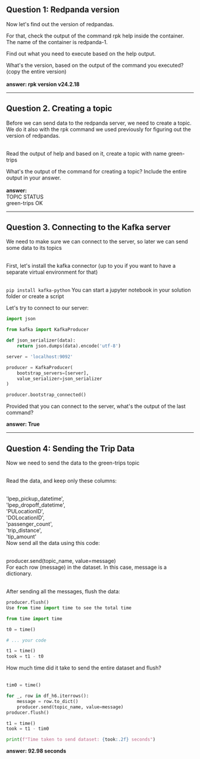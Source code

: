 <h2>Question 1: Redpanda version</h2>
Now let's find out the version of redpandas.<br>

For that, check the output of the command rpk help inside the container. The name of the container is redpanda-1.<br>

Find out what you need to execute based on the help output.<br>

What's the version, based on the output of the command you executed? (copy the entire version)<br><br>
**answer: rpk version v24.2.18**
______________________________________________________________________________________
<h2>Question 2. Creating a topic</h2>
Before we can send data to the redpanda server, we need to create a topic. We do it also with the rpk command we used previously for figuring out the version of redpandas.<br><br>

Read the output of help and based on it, create a topic with name green-trips<br>

What's the output of the command for creating a topic? Include the entire output in your answer.<br><br>
**answer:** <br>
TOPIC        STATUS <br>
green-trips  OK
_______________________________________________________________________________________________
<h2>Question 3. Connecting to the Kafka server</h2>
We need to make sure we can connect to the server, so later we can send some data to its topics<br><br>

First, let's install the kafka connector (up to you if you want to have a separate virtual environment for that)<br><br>

`pip install kafka-python`
You can start a jupyter notebook in your solution folder or create a script

Let's try to connect to our server:

```python
import json

from kafka import KafkaProducer

def json_serializer(data):
    return json.dumps(data).encode('utf-8')

server = 'localhost:9092'

producer = KafkaProducer(
    bootstrap_servers=[server],
    value_serializer=json_serializer
)

producer.bootstrap_connected()
```
Provided that you can connect to the server, what's the output of the last command? <br>

**answer: True**
______________________________________________________________________________________________

<h2>Question 4: Sending the Trip Data </h2>
Now we need to send the data to the green-trips topic<br><br>

Read the data, and keep only these columns:<br><br>

'lpep_pickup_datetime',<br>
'lpep_dropoff_datetime',<br>
'PULocationID',<br>
'DOLocationID',<br>
'passenger_count',<br>
'trip_distance',<br>
'tip_amount'<br>
Now send all the data using this code:<br><br>

producer.send(topic_name, value=message)<br>
For each row (message) in the dataset. In this case, message is a dictionary.<br><br>

After sending all the messages, flush the data:<br>
```python
producer.flush()
Use from time import time to see the total time

from time import time

t0 = time()

# ... your code

t1 = time()
took = t1 - t0
```
How much time did it take to send the entire dataset and flush?<br><br>

```python
tim0 = time()

for _, row in df_h6.iterrows():
    message = row.to_dict()
    producer.send(topic_name, value=message)
producer.flush()

t1 = time()
took = t1 - tim0

print(f"Time taken to send dataset: {took:.2f} seconds")
```
**answer: 92.98 seconds**
